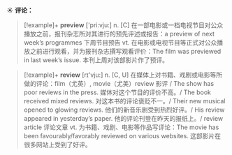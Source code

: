 ☀ <span class="category">**评论：**</span>
>[!example]+ <span class="vocabulary">**preview**</span> ['pri:vju:] 
> <span class="definition">n. [C] 在一部电影或一档电视节目对公众播放之前，报刊杂志所对其进行的预先评述或报告：</span>a preview of next week’s programmes 下周节目预告 <span class="definition">vt. 在电影或电视节目等正式对公众播放之前进行观看，并为报刊杂志撰写观看评价：</span>The film was previewed in last week’s issue. 本刊上周对该部影片作了预评。

>[!example]+ <span class="vocabulary">**review**</span> [rɪ'vju:] 
> <span class="definition">n. [C, U] 在媒体上对书籍、戏剧或电影等所做的评论：</span>film（尤英）, movie（尤美）review 影评 / The show has poor reviews in the press. 媒体对这个节目的评价不高。/ The book received mixed reviews. 对这本书的评论褒贬不一。/ Their new musical opened to glowing reviews. 他们的新音乐剧受到热烈好评。/ His review appeared in yesterday’s paper. 他的评论刊登在昨天的报纸上。/ review article 评论文章 <span class="definition">vt. 为书籍、戏剧、电影等作品写评论：</span>The movie has been favourably/favorably reviewed on various websites. 这部影片在很多网站上受到了好评。
